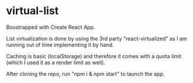 # virtual-list

Boostrapped with Create React App.

List virtualization is done by using the 3rd party "react-virtualized" as I am running out of time implementing it by hand.

Caching is basic (localStorage) and therefore it comes with a quota limit (which I used it as a render limit as well).

After cloning the repo, run "npm i & npm start" to launch the app.
